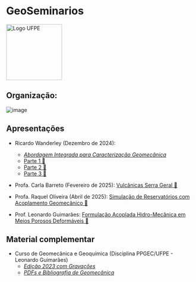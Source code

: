 # GeoSeminarios
<img src="https://github.com/user-attachments/assets/7b34ba8d-08f0-4853-8dcc-a753a7b0876a" alt="Logo UFPE" style="height: 150px"/>

## Organização:

![image](https://github.com/user-attachments/assets/8a1e2e96-f0cd-463d-8c1e-7970aaa8f7ab)

## Apresentações

- Ricardo Wanderley (Dezembro de 2024):
  - [_Abordagem Integrada para Caracterização Geomecânica_](https://drive.google.com/file/d/13Y1XYgtEKku0k2MMthQIf9dPwCBfPYul/view?usp=sharing)
  - [Parte 1 🎦](https://drive.google.com/file/d/1nrsL2VdZi5QMd-7A6UXuRZ3gj_8ECtix/view?usp=sharing)
  - [Parte 2 🎦](https://drive.google.com/file/d/1E8bGVedPjoPx69NKFwQ3JuIl71x6C2v-/view?usp=sharing)
  - [Parte 3 🎦](https://drive.google.com/file/d/1Kp447E0hWQmawtmL9DE7RgeBLOdsOFiV/view?usp=sharing)

- Profa. Carla Barreto (Fevereiro de 2025): [Vulcânicas Serra Geral 🎦](https://drive.google.com/file/d/1Ag9sI8GZHH-OxyxWckB5sABDjJi-ergb/view?usp=sharing)

- Profa. Raquel Oliveira (Abril de 2025): [Simulação de Reservatórios com Acoplamento Geomecânico 🎦](https://drive.google.com/file/d/1Ki_CT7UXzg51nCtEAj0ZaEfTpRj7ketw/view?usp=sharing)

- Prof. Leonardo Guimarães: [Formulação Acoplada Hidro-Mecânica em Meios Porosos Deformáveis 🎦](https://drive.google.com/file/d/1Lb5-A_SRwe72ptBeDI29HWZMD5vFi9PN/view?usp=sharing)

## Material complementar

- Curso de Geomecânica e Geoquímica (Disciplina PPGEC/UFPE - Leonardo Guimarães)
  - [_Edição 2023 com Gravações_](https://github.com/leojnguimaraes/Modelagem_Hidrogeoquimica)
  - [_PDFs e Bibliografia de Geomecânica_](http://www.lmcg.ufpe.br/~leo/geomecanica/)
